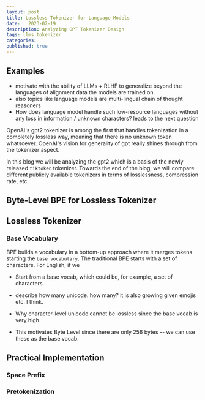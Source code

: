 ```yaml
---
layout: post
title: Lossless Tokenizer for Language Models
date:   2023-02-19
description: Analyzing GPT Tokenizer Design
tags: llms tokenizer
categories: 
published: true
---
```



## Examples 
- motivate with the ability of LLMs + RLHF to generalize beyond the languages of alignment data the models are trained on.
- also topics like language models are multi-lingual chain of thought reasoners
- How does language model handle such low-resource languages without any loss in information / unknown characters? leads to the next question


OpenAI's gpt2 tokenizer is among the first that handles tokenization in a completely lossless way, meaning that there is no unknown token whatsoever. OpenAI's vision for generality of gpt really shines through from the tokenizer aspect.

In this blog we will be analyzing the gpt2 which is a basis of the newly released `tiktoken` tokenizer. Towards the end of the blog, we will compare different publicly available tokenizers in terms of losslessness, compression rate, etc.

## Byte-Level BPE for Lossless Tokenizer
## Lossless Tokenizer



### Base Vocabulary

BPE builds a vocabulary in a bottom-up approach where it merges tokens starting the `base vocabulary`. The traditional BPE starts with a set of characters. For English, if we 



- Start from a base vocab, which could be, for example, a set of characters.

- describe how many unicode. how many? it is also growing given emojis etc. I think.
- Why character-level unicode cannot be lossless since the base vocab is very high.
- This motivates Byte Level since there are only 256 bytes -- we can use these as the base vocab.



## Practical Implementation

### Space Prefix

### Pretokenization


### 